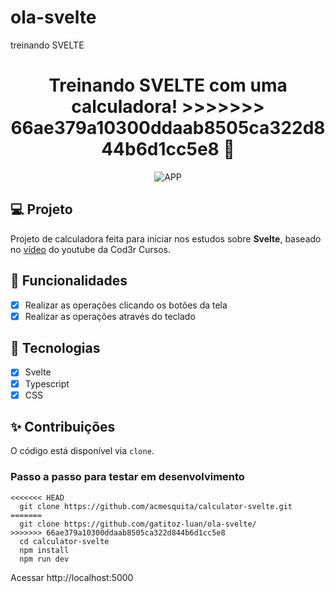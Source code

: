 # ola-svelte
 treinando SVELTE

<h1 align="center">
 Treinando SVELTE com uma calculadora!
>>>>>>> 66ae379a10300ddaab8505ca322d844b6d1cc5e8
 👋
</h1>
<p align="center">
 <img src="https://user-images.githubusercontent.com/15862643/129592584-2ff82a89-f2b7-421f-8339-66a9736e7e35.png" alt="APP"/>
</p>

## 💻 Projeto

Projeto de calculadora feita para iniciar nos estudos sobre **Svelte**, baseado no [vídeo](https://www.youtube.com/watch?v=SVNTizLyuvo) do youtube da Cod3r Cursos.

## 🔨 Funcionalidades

- [x] Realizar as operações clicando os botões da tela
- [x] Realizar as operações através do teclado

## 🔖 Tecnologias

- [x] Svelte
- [x] Typescript
- [x] CSS

## ✨ Contribuições

O código está disponível via `clone`.

### Passo a passo para testar em desenvolvimento

```shell
<<<<<<< HEAD
  git clone https://github.com/acmesquita/calculator-svelte.git
=======
  git clone https://github.com/gatitoz-luan/ola-svelte/
>>>>>>> 66ae379a10300ddaab8505ca322d844b6d1cc5e8
  cd calculator-svelte
  npm install
  npm run dev
```

Acessar http://localhost:5000
